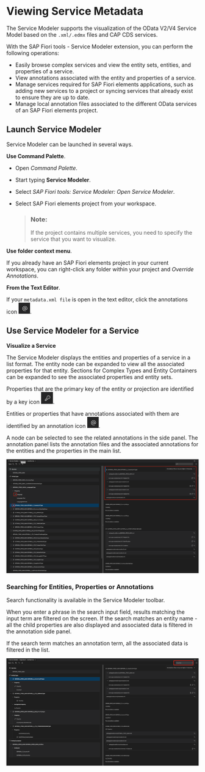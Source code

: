 <!-- loioe369c2c20c03458a92b24b9dcbcb470f -->

# Viewing Service Metadata

The Service Modeler supports the visualization of the OData V2/V4 Service Model based on the `.xml/.edmx` files and CAP CDS services.

With the SAP Fiori tools - Service Modeler extension, you can perform the following operations:

-   Easily browse complex services and view the entity sets, entities, and properties of a service.
-   View annotations associated with the entity and properties of a service.
-   Manage services required for SAP Fiori elements applications, such as adding new services to a project or syncing services that already exist to ensure they are up to date.
-   Manage local annotation files associated to the different OData services of an SAP Fiori elements project.



<a name="loioe369c2c20c03458a92b24b9dcbcb470f__section_uph_2rk_xlb"/>

## Launch Service Modeler

Service Modeler can be launched in several ways.

**Use Command Palette**.

-   Open *Command Palette*.
-   Start typing **Service Modeler**.
-   Select *SAP Fiori tools: Service Modeler: Open Service Modeler*.
-   Select SAP Fiori elements project from your workspace.

    > ### Note:  
    > If the project contains multiple services, you need to specify the service that you want to visualize.


**Use folder context menu**.

If you already have an SAP Fiori elements project in your current workspace, you can right-click any folder within your project and *Override Annotations*.

**From the Text Editor**.

If your `metadata.xml file` is open in the text editor, click the annotations icon ![](images/Icon_annotnation_panel_FT_5718c58.png).



<a name="loioe369c2c20c03458a92b24b9dcbcb470f__section_e45_xjy_wlb"/>

## Use Service Modeler for a Service

**Visualize a Service**

The Service Modeler displays the entities and properties of a service in a list format. The entity node can be expanded to view all the associated properties for that entity. Sections for Complex Types and Entity Containers can be expanded to see the associated properties and entity sets.

Properties that are the primary key of the entity or projection are identified by a key icon ![](images/Key_icon_FT_00e9f27.png).

Entities or properties that have annotations associated with them are identified by an annotation icon ![](images/Icon_annotnation_panel_FT_5718c58.png).

A node can be selected to see the related annotations in the side panel. The annotation panel lists the annotation files and the associated annotations for the entities and the properties in the main list.

![](images/Screenshot_Service_Modeler_CountryVHType_2df7429.png)



### Searching for Entities, Properties or Annotations

Search functionality is available in the Service Modeler toolbar.

When you enter a phrase in the search input field, results matching the input term are filtered on the screen. If the search matches an entity name - all the child properties are also displayed and associated data is filtered in the annotation side panel.

If the search term matches an annotation term, all the associated data is filtered in the list.

![](images/Screenshot_Service_Modeler_Country_search_2b1e728.png)

